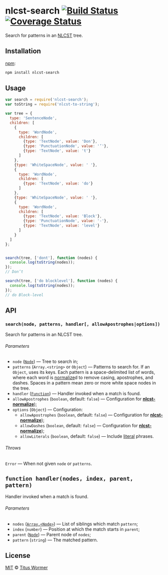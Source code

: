 # nlcst-search [![Build Status][travis-badge]][travis] [![Coverage Status][codecov-badge]][codecov]

Search for patterns in an [NLCST][nlcst] tree.

## Installation

[npm][]:

```bash
npm install nlcst-search
```

## Usage

```js
var search = require('nlcst-search');
var toString = require('nlcst-to-string');

var tree = {
  type: 'SentenceNode',
  children: [
    {
      type: 'WordNode',
      children: [
        {type: 'TextNode', value: 'Don'},
        {type: 'PunctuationNode', value: '’'},
        {type: 'TextNode', value: 't'}
      ]
    },
    {type: 'WhiteSpaceNode', value: ' '},
    {
      type: 'WordNode',
      children: [
        {type: 'TextNode', value: 'do'}
      ]
    },
    {type: 'WhiteSpaceNode', value: ' '},
    {
      type: 'WordNode',
      children: [
        {type: 'TextNode', value: 'Block'},
        {type: 'PunctuationNode', value: '-'},
        {type: 'TextNode', value: 'level'}
      ]
    }
  ]
};


search(tree, ['dont'], function (nodes) {
  console.log(toString(nodes));
});
// Don’t

search(tree, ['do blocklevel'], function (nodes) {
  console.log(toString(nodes));
});
// do Block-level
```

## API

### `search(node, patterns, handler[, allowApostrophes|options])`

Search for patterns in an NLCST tree.

###### Parameters

*   `node` ([`Node`][nlcst-node]) — Tree to search in;
*   `patterns` (`Array.<string>` or `Object`)
    — Patterns to search for.  If an `Object`, uses its keys.
    Each pattern is a space-delimited list of words, where each
    word is [normalize][]d to remove casing, apostrophes, and dashes.
    Spaces in a pattern mean zero or more white space nodes in
    the tree.
*   `handler` ([`Function`][fn-handler])
    — Handler invoked when a match is found.
*   `allowApostrophes` (`boolean`, default: `false`)
    — Configuration for [**nlcst-normalize**][normalize]);
*   `options` (`Object`)
    — Configuration:
    *   `allowApostrophes`  (`boolean`, default: `false`)
        — Configuration for [**nlcst-normalize**][normalize]);
    *   `allowDashes`  (`boolean`, default: `false`)
        — Configuration for [**nlcst-normalize**][normalize]);
    *   `allowLiterals`  (`boolean`, default: `false`)
        — Include [literal][] phrases.

###### Throws

`Error` — When not given `node` or `patterns`.

## `function handler(nodes, index, parent, pattern)`

Handler invoked when a match is found.

###### Parameters

*   `nodes` ([`Array.<Node>`][nlcst-node])
    — List of siblings which match `pattern`;
*   `index` (`number`)
    — Position at which the match starts in `parent`;
*   `parent` ([`Node`][nlcst-node])
    — Parent node of `nodes`;
*   `pattern` (`string`)
    — The matched pattern.

## License

[MIT][license] © [Titus Wormer][author]

<!-- Definitions -->

[travis-badge]: https://img.shields.io/travis/wooorm/nlcst-search.svg

[travis]: https://travis-ci.org/wooorm/nlcst-search

[codecov-badge]: https://img.shields.io/codecov/c/github/wooorm/nlcst-search.svg

[codecov]: https://codecov.io/github/wooorm/nlcst-search

[npm]: https://docs.npmjs.com/cli/install

[license]: LICENSE

[author]: http://wooorm.com

[nlcst]: https://github.com/wooorm/nlcst

[nlcst-node]: https://github.com/wooorm/nlcst#node

[literal]: https://github.com/wooorm/nlcst-is-literal

[normalize]: https://github.com/wooorm/nlcst-normalize

[fn-handler]: #function-handlernodes-index-parent-pattern
